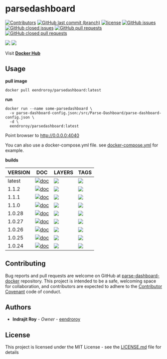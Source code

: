 # parsedashboard

[![Contributors](https://img.shields.io/github/contributors/eendroroy/parse-dashboard-docker.svg)](https://github.com/eendroroy/parse-dashboard-docker/graphs/contributors)
[![GitHub last commit (branch)](https://img.shields.io/github/last-commit/eendroroy/parse-dashboard-docker/master.svg)](https://github.com/eendroroy/parse-dashboard-docker)
[![license](https://img.shields.io/github/license/eendroroy/parse-dashboard-docker.svg)](https://github.com/eendroroy/parse-dashboard-docker/blob/master/LICENSE)
[![GitHub issues](https://img.shields.io/github/issues/eendroroy/parse-dashboard-docker.svg)](https://github.com/eendroroy/parse-dashboard-docker/issues)
[![GitHub closed issues](https://img.shields.io/github/issues-closed/eendroroy/parse-dashboard-docker.svg)](https://github.com/eendroroy/parse-dashboard-docker/issues?q=is%3Aissue+is%3Aclosed)
[![GitHub pull requests](https://img.shields.io/github/issues-pr/eendroroy/parse-dashboard-docker.svg)](https://github.com/eendroroy/parse-dashboard-docker/pulls)
[![GitHub closed pull requests](https://img.shields.io/github/issues-pr-closed/eendroroy/parse-dashboard-docker.svg)](https://github.com/eendroroy/parse-dashboard-docker/pulls?q=is%3Apr+is%3Aclosed)

[![](https://images.microbadger.com/badges/image/eendroroy/parsedashboard.svg)](https://hub.docker.com/r/eendroroy/parsedashboard/)
[![](https://images.microbadger.com/badges/version/eendroroy/parsedashboard.svg)](https://hub.docker.com/r/eendroroy/parsedashboard/)


Visit [**Docker Hub**](https://hub.docker.com/r/eendroroy/parsedashboard/)

## Usage

**pull image**

    docker pull eendroroy/parsedashboard:latest

**run**

    docker run --name some-parsedashboard \
      -v parse-dashboard-config.json:/src/Parse-Dashboard/parse-dashboard-config.json \
      -d \
      eendroroy/parsedashboard:latest     

Point browser to http://0.0.0.0:4040

You can also use a docker-compose.yml file. see [docker-compose.yml](latest/docker-compose.yml) for example.

**builds**

| VERSION | DOC                                                                                     | LAYERS                                                                                                                                     | TAGS                                                                                                                                         |
|---------|-----------------------------------------------------------------------------------------|--------------------------------------------------------------------------------------------------------------------------------------------|----------------------------------------------------------------------------------------------------------------------------------------------|
| latest  | [![**doc**](https://img.shields.io/badge/DOC-latest-brightgreen.svg)](latest/README.md) | [![](https://images.microbadger.com/badges/image/eendroroy/parsedashboard.svg)](https://hub.docker.com/r/eendroroy/parsedashboard/)        | [![](https://images.microbadger.com/badges/version/eendroroy/parsedashboard.svg)](https://hub.docker.com/r/eendroroy/parsedashboard/)        |
| 1.1.2   | [![**doc**](https://img.shields.io/badge/DOC-1.1.2-brightgreen.svg)](1.1.2/README.md)   | [![](https://images.microbadger.com/badges/image/eendroroy/parsedashboard:1.1.2.svg)](https://hub.docker.com/r/eendroroy/parsedashboard/)  | [![](https://images.microbadger.com/badges/version/eendroroy/parsedashboard:1.1.2.svg)](https://hub.docker.com/r/eendroroy/parsedashboard/)  |
| 1.1.1   | [![**doc**](https://img.shields.io/badge/DOC-1.1.1-brightgreen.svg)](1.1.1/README.md)   | [![](https://images.microbadger.com/badges/image/eendroroy/parsedashboard:1.1.1.svg)](https://hub.docker.com/r/eendroroy/parsedashboard/)  | [![](https://images.microbadger.com/badges/version/eendroroy/parsedashboard:1.1.1.svg)](https://hub.docker.com/r/eendroroy/parsedashboard/)  |
| 1.1.0   | [![**doc**](https://img.shields.io/badge/DOC-1.1.0-brightgreen.svg)](1.1.0/README.md)   | [![](https://images.microbadger.com/badges/image/eendroroy/parsedashboard:1.1.0.svg)](https://hub.docker.com/r/eendroroy/parsedashboard/)  | [![](https://images.microbadger.com/badges/version/eendroroy/parsedashboard:1.1.0.svg)](https://hub.docker.com/r/eendroroy/parsedashboard/)  |
| 1.0.28  | [![**doc**](https://img.shields.io/badge/DOC-1.0.28-brightgreen.svg)](1.0.28/README.md) | [![](https://images.microbadger.com/badges/image/eendroroy/parsedashboard:1.0.28.svg)](https://hub.docker.com/r/eendroroy/parsedashboard/) | [![](https://images.microbadger.com/badges/version/eendroroy/parsedashboard:1.0.28.svg)](https://hub.docker.com/r/eendroroy/parsedashboard/) |
| 1.0.27  | [![**doc**](https://img.shields.io/badge/DOC-1.0.27-brightgreen.svg)](1.0.27/README.md) | [![](https://images.microbadger.com/badges/image/eendroroy/parsedashboard:1.0.27.svg)](https://hub.docker.com/r/eendroroy/parsedashboard/) | [![](https://images.microbadger.com/badges/version/eendroroy/parsedashboard:1.0.27.svg)](https://hub.docker.com/r/eendroroy/parsedashboard/) |
| 1.0.26  | [![**doc**](https://img.shields.io/badge/DOC-1.0.26-brightgreen.svg)](1.0.26/README.md) | [![](https://images.microbadger.com/badges/image/eendroroy/parsedashboard:1.0.26.svg)](https://hub.docker.com/r/eendroroy/parsedashboard/) | [![](https://images.microbadger.com/badges/version/eendroroy/parsedashboard:1.0.26.svg)](https://hub.docker.com/r/eendroroy/parsedashboard/) |
| 1.0.25  | [![**doc**](https://img.shields.io/badge/DOC-1.0.25-brightgreen.svg)](1.0.25/README.md) | [![](https://images.microbadger.com/badges/image/eendroroy/parsedashboard:1.0.25.svg)](https://hub.docker.com/r/eendroroy/parsedashboard/) | [![](https://images.microbadger.com/badges/version/eendroroy/parsedashboard:1.0.25.svg)](https://hub.docker.com/r/eendroroy/parsedashboard/) |
| 1.0.24  | [![**doc**](https://img.shields.io/badge/DOC-1.0.24-brightgreen.svg)](1.0.24/README.md) | [![](https://images.microbadger.com/badges/image/eendroroy/parsedashboard:1.0.24.svg)](https://hub.docker.com/r/eendroroy/parsedashboard/) | [![](https://images.microbadger.com/badges/version/eendroroy/parsedashboard:1.0.24.svg)](https://hub.docker.com/r/eendroroy/parsedashboard/) |

## Contributing

Bug reports and pull requests are welcome on GitHub at [parse-dashboard-docker](https://github.com/eendroroy/parse-dashboard-docker) repository.
This project is intended to be a safe, welcoming space for collaboration,
and contributors are expected to adhere to the [Contributor Covenant](http://contributor-covenant.org) code of conduct.

## Authors

* **Indrajit Roy** - *Owner* - [eendroroy](https://github.com/eendroroy)

## License

This project is licensed under the MIT License - see the [LICENSE.md](LICENSE.md) file for details
